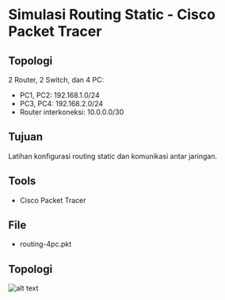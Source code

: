 # Simulasi Routing Static - Cisco Packet Tracer

## Topologi
2 Router, 2 Switch, dan 4 PC:
- PC1, PC2: 192.168.1.0/24
- PC3, PC4: 192.168.2.0/24
- Router interkoneksi: 10.0.0.0/30

## Tujuan
Latihan konfigurasi routing static dan komunikasi antar jaringan.

## Tools
- Cisco Packet Tracer

## File
- routing-4pc.pkt

## Topologi
![alt text](topologi.png)